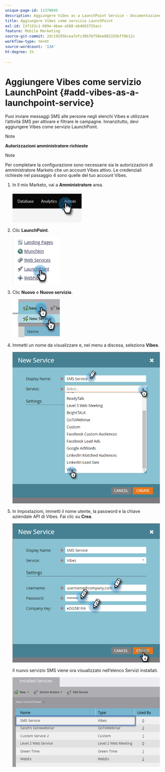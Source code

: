```yaml
---
unique-page-id: 11378845
description: Aggiungere Vibes as a LaunchPoint Service - Documentazione di Marketo - Documentazione del prodotto
title: Aggiungere Vibes come servizio LaunchPoint
exl-id: 13f153c1-609e-4bee-a588-eb4665755acc
feature: Mobile Marketing
source-git-commit: 2dc19295bcea7efc38b7bf50ee802335bff8b12c
workflow-type: tm+mt
source-wordcount: '134'
ht-degree: 1%

---
```


# Aggiungere Vibes come servizio LaunchPoint {#add-vibes-as-a-launchpoint-service}

Puoi inviare messaggi SMS alle persone negli elenchi Vibes e utilizzare l’attività SMS per attivare e filtrare le campagne. Innanzitutto, devi aggiungere Vibes come servizio LaunchPoint.

>[!NOTE]
>
>**Autorizzazioni amministratore richieste**

>[!NOTE]
>
>Per completare la configurazione sono necessarie sia le autorizzazioni di amministratore Marketo che un account Vibes attivo. Le credenziali richieste nel passaggio 4 sono quelle del tuo account Vibes.

1. In Il mio Marketo, vai a **Amministratore** area.

   ![](assets/add-vibes-as-a-launchpoint-service-1.png)

1. Clic **LaunchPoint**.

   ![](assets/add-vibes-as-a-launchpoint-service-2.png)

1. Clic **Nuovo** e **Nuovo servizio**.

   ![](assets/add-vibes-as-a-launchpoint-service-3.png)

1. Immetti un nome da visualizzare e, nel menu a discesa, seleziona **Vibes**.

   ![](assets/add-vibes-as-a-launchpoint-service-4.png)

1. In Impostazioni, immetti il nome utente, la password e la chiave aziendale API di Vibes. Fai clic su **Crea**.

   ![](assets/add-vibes-as-a-launchpoint-service-5.png)

   Il nuovo servizio SMS viene ora visualizzato nell’elenco Servizi installati.

   ![](assets/add-vibes-as-a-launchpoint-service-6.png)
